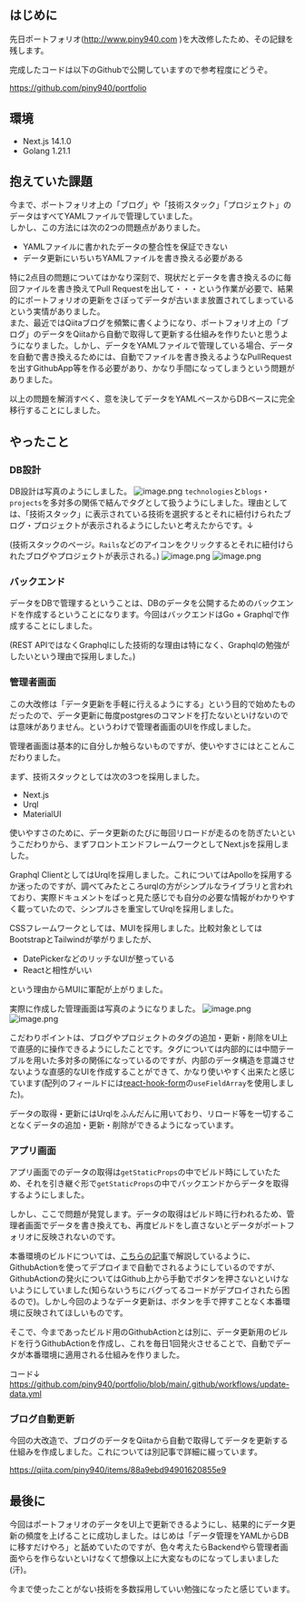 ## はじめに

先日ポートフォリオ(http://www.piny940.com )を大改修したため、その記録を残します。

完成したコードは以下のGithubで公開していますので参考程度にどうぞ。

https://github.com/piny940/portfolio

## 環境
- Next.js 14.1.0
- Golang 1.21.1

## 抱えていた課題
今まで、ポートフォリオ上の「ブログ」や「技術スタック」「プロジェクト」のデータはすべてYAMLファイルで管理していました。  
しかし、この方法には次の2つの問題点がありました。
- YAMLファイルに書かれたデータの整合性を保証できない
- データ更新にいちいちYAMLファイルを書き換える必要がある

特に2点目の問題についてはかなり深刻で、現状だとデータを書き換えるのに毎回ファイルを書き換えてPull Requestを出して・・・という作業が必要で、結果的にポートフォリオの更新をさぼってデータが古いまま放置されてしまっているという実情がありました。  
また、最近ではQiitaブログを頻繁に書くようになり、ポートフォリオ上の「ブログ」のデータをQiitaから自動で取得して更新する仕組みを作りたいと思うようになりました。しかし、データをYAMLファイルで管理している場合、データを自動で書き換えるためには、自動でファイルを書き換えるようなPullRequestを出すGithubApp等を作る必要があり、かなり手間になってしまうという問題がありました。

以上の問題を解消すべく、意を決してデータをYAMLベースからDBベースに完全移行することにしました。

## やったこと

### DB設計
DB設計は写真のようにしました。
![image.png](https://qiita-image-store.s3.ap-northeast-1.amazonaws.com/0/3330232/74175e71-35b5-1893-4275-c310c382dd78.png)
`technologies`と`blogs`・`projects`を多対多の関係で結んでタグとして扱うようにしました。理由としては、「技術スタック」に表示されている技術を選択するとそれに紐付けられたブログ・プロジェクトが表示されるようにしたいと考えたからです。↓

(技術スタックのページ。`Rails`などのアイコンをクリックするとそれに紐付けられたブログやプロジェクトが表示される。)
![image.png](https://qiita-image-store.s3.ap-northeast-1.amazonaws.com/0/3330232/6d7f303d-9f6c-3f4d-2f1d-7267fc2e1ac3.png)
![image.png](https://qiita-image-store.s3.ap-northeast-1.amazonaws.com/0/3330232/ea239a6a-91c9-6625-560e-9c0b85e3c986.png)

### バックエンド
データをDBで管理するということは、DBのデータを公開するためのバックエンドを作成するということになります。今回はバックエンドはGo + Graphqlで作成することにしました。

(REST APIではなくGraphqlにした技術的な理由は特になく、Graphqlの勉強がしたいという理由で採用しました。)

### 管理者画面
この大改修は「データ更新を手軽に行えるようにする」という目的で始めたものだったので、データ更新に毎度postgresのコマンドを打たないといけないのでは意味がありません。というわけで管理者画面のUIを作成しました。

管理者画面は基本的に自分しか触らないものですが、使いやすさにはとことんこだわりました。

まず、技術スタックとしては次の3つを採用しました。
- Next.js
- Urql
- MaterialUI

使いやすさのために、データ更新のたびに毎回リロードが走るのを防ぎたいというこだわりから、まずフロントエンドフレームワークとしてNext.jsを採用しました。

Graphql ClientとしてはUrqlを採用しました。これについてはApolloを採用するか迷ったのですが、調べてみたところurqlの方がシンプルなライブラリと言われており、実際ドキュメントをぱっと見た感じでも自分の必要な情報がわかりやすく載っていたので、シンプルさを重宝してUrqlを採用しました。

CSSフレームワークとしては、MUIを採用しました。比較対象としてはBootstrapとTailwindが挙がりましたが、
- DatePickerなどのリッチなUIが整っている
- Reactと相性がいい

という理由からMUIに軍配が上がりました。

実際に作成した管理画面は写真のようになりました。
![image.png](https://qiita-image-store.s3.ap-northeast-1.amazonaws.com/0/3330232/306096b4-1762-865c-24d1-e2b5012a7aa4.png)
![image.png](https://qiita-image-store.s3.ap-northeast-1.amazonaws.com/0/3330232/38a810e3-e7de-57cc-0c6e-644b81ff4219.png)

こだわりポイントは、ブログやプロジェクトのタグの追加・更新・削除をUI上で直感的に操作できるようにしたことです。タグについては内部的には中間テーブルを用いた多対多の関係になっているのですが、内部のデータ構造を意識させないような直感的なUIを作成することができて、かなり使いやすく出来たと感じています(配列のフィールドには[react-hook-form](https://react-hook-form.com)の`useFieldArray`を使用しました)。

データの取得・更新にはUrqlをふんだんに用いており、リロード等を一切することなくデータの追加・更新・削除ができるようになっています。

### アプリ画面
アプリ画面でのデータの取得は`getStaticProps`の中でビルド時にしていたため、それを引き継ぐ形で`getStaticProps`の中でバックエンドからデータを取得するようにしました。

しかし、ここで問題が発覚します。データの取得はビルド時に行われるため、管理者画面でデータを書き換えても、再度ビルドをし直さないとデータがポートフォリオに反映されないのです。

本番環境のビルドについては、[こちらの記事](https://qiita.com/piny940/items/4f4158b889db19418588)で解説しているように、GithubActionを使ってデプロイまで自動でされるようにしているのですが、GithubActionの発火についてはGithub上から手動でボタンを押さないといけないようにしていました(知らないうちにバグってるコードがデプロイされたら困るので)。しかし今回のようなデータ更新は、ボタンを手で押すことなく本番環境に反映されてほしいものです。

そこで、今まであったビルド用のGithubActionとは別に、データ更新用のビルドを行うGithubActionを作成し、これを毎日1回発火させることで、自動でデータが本番環境に適用される仕組みを作りました。

コード↓
https://github.com/piny940/portfolio/blob/main/.github/workflows/update-data.yml

### ブログ自動更新
今回の大改造で、ブログのデータをQiitaから自動で取得してデータを更新する仕組みを作成しました。これについては別記事で詳細に綴っています。

https://qiita.com/piny940/items/88a9ebd94901620855e9

## 最後に
今回はポートフォリオのデータをUI上で更新できるようにし、結果的にデータ更新の頻度を上げることに成功しました。はじめは「データ管理をYAMLからDBに移すだけやろ」と舐めていたのですが、色々考えたらBackendやら管理者画面やらを作らないといけなくて想像以上に大変なものになってしまいました(汗)。

今まで使ったことがない技術を多数採用していい勉強になったと感じています。
